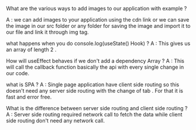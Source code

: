 What are the various ways to add images to our application with example ?

A : we can add images to your application using the cdn link or we can save the image in our src folder or any folder for saving the image and import it to our file and link it through img tag.

what happens when you do console.log(useState() Hook) ?
A : This gives us an array of length 2 .


How will useEffect behaves if we don't add a dependency Array ?
A : This will call the callback function basically the api with every single change in our code.

what is SPA ?
A : Single page application have client side routing so this doesn't need any server side routing with the change of tab . For that it is fast and error free.

What is the difference between server side routing and client side routing ?
A : Server side routing required network call to fetch the data while client side routing don't need any network call.



